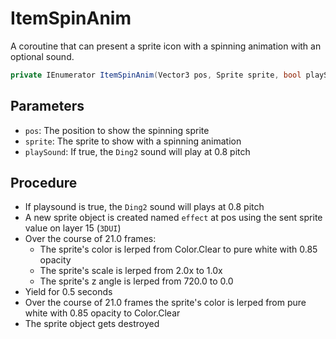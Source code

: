 # ItemSpinAnim
A coroutine that can present a sprite icon with a spinning animation with an optional sound.

```cs
private IEnumerator ItemSpinAnim(Vector3 pos, Sprite sprite, bool playSound = true)
```

## Parameters

- `pos`: The position to show the spinning sprite
- `sprite`: The sprite to show with a spinning animation
- `playSound`: If true, the `Ding2` sound will play at 0.8 pitch

## Procedure

- If playsound is true, the `Ding2` sound will plays at 0.8 pitch
- A new sprite object is created named `effect` at pos using the sent sprite value on layer 15 (`3DUI`)
- Over the course of 21.0 frames:
    - The sprite's color is lerped from Color.Clear to pure white with 0.85 opacity
    - The sprite's scale is lerped from 2.0x to 1.0x
    - The sprite's z angle is lerped from 720.0 to 0.0
- Yield for 0.5 seconds
- Over the course of 21.0 frames the sprite's color is lerped from pure white with 0.85 opacity to Color.Clear
- The sprite object gets destroyed
